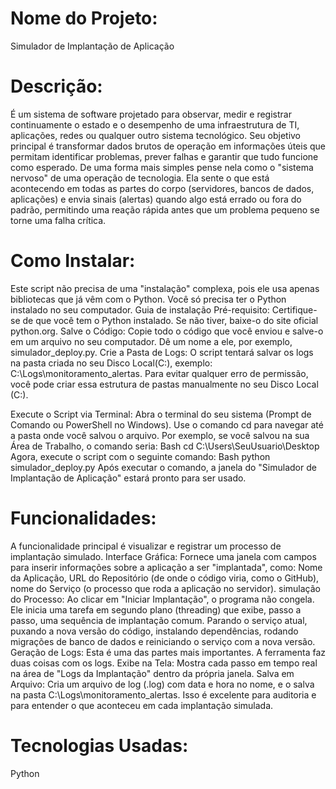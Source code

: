 # Nome do Projeto:
Simulador de Implantação de Aplicação

# Descrição:
É um sistema de software projetado para observar, medir e registrar continuamente o estado e o desempenho de uma infraestrutura de TI, aplicações, redes ou qualquer outro sistema tecnológico.
Seu objetivo principal é transformar dados brutos de operação em informações úteis que permitam identificar problemas, prever falhas e garantir que tudo funcione como esperado.
De uma forma mais simples pense nela como o "sistema nervoso" de uma operação de tecnologia. Ela sente o que está acontecendo em todas as partes do corpo (servidores, bancos de dados, aplicações) e envia sinais (alertas) quando algo está errado ou fora do padrão, permitindo uma reação rápida antes que um problema pequeno se torne uma falha crítica.

# Como Instalar: 
Este script não precisa de uma "instalação" complexa, pois ele usa apenas bibliotecas que já vêm com o Python. Você só precisa ter o Python instalado no seu computador.
Guia de instalação
Pré-requisito: Certifique-se de que você tem o Python instalado. Se não tiver, baixe-o do site oficial python.org.
Salve o Código: Copie todo o código que você enviou e salve-o em um arquivo no seu computador. Dê um nome a ele, por exemplo, simulador_deploy.py.
Crie a Pasta de Logs: O script tentará salvar os logs na pasta criada no seu Disco Local(C:), exemplo: C:\Logs\monitoramento_alertas. Para evitar qualquer erro de permissão, você pode criar essa estrutura de pastas manualmente no seu Disco Local (C:).

Execute o Script via Terminal:
Abra o terminal do seu sistema (Prompt de Comando ou PowerShell no Windows).
Use o comando cd para navegar até a pasta onde você salvou o arquivo. Por exemplo, se você salvou na sua Área de Trabalho, o comando seria:
Bash
cd C:\Users\SeuUsuario\Desktop
Agora, execute o script com o seguinte comando:
Bash
python simulador_deploy.py
Após executar o comando, a janela do "Simulador de Implantação de Aplicação" estará pronto para ser usado.


# Funcionalidades:
A funcionalidade principal é visualizar e registrar um processo de implantação simulado.
Interface Gráfica: Fornece uma janela com campos para inserir informações sobre a aplicação a ser "implantada", como: Nome da Aplicação, URL do Repositório (de onde o código viria, como o GitHub), nome do Serviço (o processo que roda a aplicação no servidor).
simulação do Processo: Ao clicar em "Iniciar Implantação", o programa não congela. Ele inicia uma tarefa em segundo plano (threading) que exibe, passo a passo, uma sequência de implantação comum. Parando o serviço atual, puxando a nova versão do código, instalando dependências, rodando migrações de banco de dados e reiniciando o serviço com a nova versão.
Geração de Logs: Esta é uma das partes mais importantes. A ferramenta faz duas coisas com os logs.
Exibe na Tela: Mostra cada passo em tempo real na área de "Logs da Implantação" dentro da própria janela.
Salva em Arquivo: Cria um arquivo de log (.log) com data e hora no nome, e o salva na pasta C:\Logs\monitoramento_alertas. Isso é excelente para auditoria e para entender o que aconteceu em cada implantação simulada.

# Tecnologias Usadas:
Python
